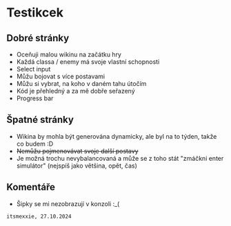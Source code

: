 # Testikcek
## Dobré stránky
- Oceňuji malou wikinu na začátku hry
- Každá classa / enemy má svoje vlastní schopnosti
- Select input
- Můžu bojovat s více postavami
- Můžu si vybrat, na koho v daném tahu útočím
- Kód je přehledný a za mě dobře seřazený
- Progress bar

## Špatné stránky
- Wikina by mohla být generována dynamicky, ale byl na to týden, takže co budem :D
- ~~Nemůžu pojmenovávat svoje další postavy~~
- Je možná trochu nevybalancovaná a může se z toho stát "zmáčkni enter simulátor" (nejspíš jako většina, opět, čas)

## Komentáře
- Šipky se mi nezobrazují v konzoli :_(

`itsmexxie, 27.10.2024`
